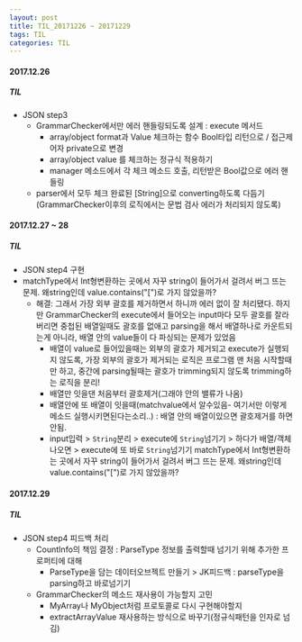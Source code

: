 ```yaml
---
layout: post
title: TIL_20171226 ~ 20171229
tags: TIL
categories: TIL
---
```


#### 2017.12.26
##### TIL
- JSON step3
  - GrammarChecker에서만 에러 핸들링되도록 설계 : execute 메서드
     - array/object format과 Value 체크하는 함수 Bool타입 리턴으로 / 접근제어자 private으로 변경
      - array/object value 를 체크하는 정규식 적용하기
    - manager 메소드에서 각 체크 메소드 호출, 리턴받은 Bool값으로 에러 핸들링
  - parser에서 모두 체크 완료된 [String]으로 converting하도록 다듬기 (GrammarChecker이후의 로직에서는 문법 검사 에러가 처리되지 않도록)

#### 2017.12.27 ~ 28
##### TIL
- JSON step4 구현
- matchType에서 Int형변환하는 곳에서 자꾸 string이 들어가서 걸려서 버그 뜨는 문제. 왜string인데 value.contains("[")로 가지 않았을까?
  - 해결: 그래서 가장 외부 괄호를 제거하면서 하니까 에러 없이 잘 처리됐다. 하지만 GrammarChecker의 execute에서 들어오는 input마다 모두 괄호를 잘라버리면 중첩된 배열일때도 괄호를 없애고 parsing을 해서 배열하나로 카운트되는게 아니라, 배열 안의 value들이 다 파싱되는 문제가 있었음
    - 배열이 value로 들어있을때는 외부의 괄호가 제거되고 execute가 실행되지 않도록, 가장 외부의 괄호가 제거되는 로직은 프로그램 맨 처음 시작할때만 하고, 중간에 parsing될때는 괄호가 trimming되지 않도록 trimming하는 로직을 분리!
    - 배열만 잇을댄 처음부터 괄호제거(그래야 안의 밸류가 나옴)
    - 배열안에 또 배열이 잇을때(matchvalue에서 알수있음- 여기서만 이렇게 메소드 실행시키면된다는소리..) : 배열 안의 배열이있으면 괄호제거를 하면안됨.
    - input입력 > `String`분리 > execute에 `String`넘기기 > 하다가 배열/객체 나오면 > execute에 또 바로 `String`넘기기
    matchType에서 Int형변환하는 곳에서 자꾸 string이 들어가서 걸려서 버그 뜨는 문제. 왜string인데 value.contains("[")로 가지 않았을까?


#### 2017.12.29
##### TIL
- JSON step4 피드백 처리
  - CountInfo의 책임 결정 : ParseType 정보를 출력할때 넘기기 위해 추가한 프로퍼티에 대해
    - ParseType을 담는 데이터오브젝트 만들기 > JK피드백 : parseType을 parsing하고 바로넘기기
  - GrammarChecker의 메소드 재사용이 가능할지 고민
    - MyArray나 MyObject처럼 프로토콜로 다시 구현해야할지
    - extractArrayValue 재사용하는 방식으로 바꾸기(정규식패턴을 인자로 넘김)
